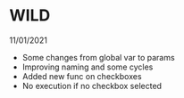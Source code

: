# WILD


11/01/2021
- Some changes from global var to params
- Improving naming and some cycles
- Added new func on checkboxes
- No execution if no checkbox selected